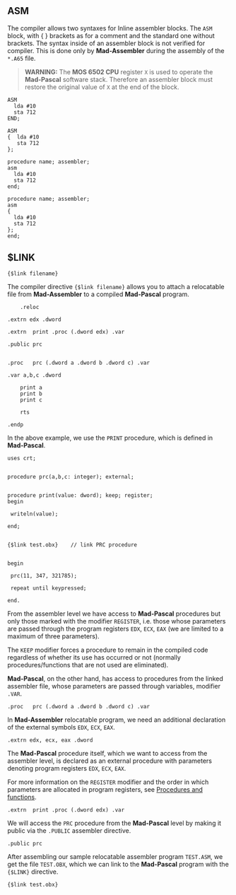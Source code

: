 #

## ASM

The compiler allows two syntaxes for Inline assembler blocks. The `ASM` block, with { } brackets as for a comment and the standard one without brackets. The syntax inside of an assembler block is not verified for compiler. This is done only by **Mad-Assembler** during the assembly of the `*.A65` file.

> **WARNING:**
The **MOS 6502 CPU** register `X` is used to operate the **Mad-Pascal** software stack. Therefore an assembler block must restore the original value of `X` at the end of the block. 

```Delphi
ASM
  lda #10
  sta 712
END;
```

```Delphi
ASM
{  lda #10
   sta 712
};
```

```Delphi
procedure name; assembler;
asm
  lda #10
  sta 712
end;
```

```Delphi
procedure name; assembler;
asm
{
  lda #10
  sta 712
};
end;
```

## $LINK

```Delphi
{$link filename}
```

The compiler directive `{$link filename}` allows you to attach a relocatable file from **Mad-Assembler** to a compiled **Mad-Pascal** program.

```Delphi
	.reloc

.extrn edx .dword

.extrn	print .proc (.dword edx) .var

.public	prc


.proc	prc (.dword a .dword b .dword c) .var

.var a,b,c .dword

	print a
	print b
	print c

	rts

.endp
```

In the above example, we use the `PRINT` procedure, which is defined in **Mad-Pascal**.

```Delphi
uses crt;


procedure prc(a,b,c: integer); external;


procedure print(value: dword); keep; register;
begin

 writeln(value);

end;


{$link test.obx}	// link PRC procedure


begin

 prc(11, 347, 321785);

 repeat until keypressed;

end.
```

From the assembler level we have access to **Mad-Pascal** procedures but only those marked with the modifier `REGISTER`, i.e. those whose parameters are passed through the program registers `EDX`, `ECX`, `EAX` (we are limited to a maximum of three parameters).

The `KEEP` modifier forces a procedure to remain in the compiled code regardless of whether its use has occurred or not (normally procedures/functions that are not used are eliminated).

**Mad-Pascal**, on the other hand, has access to procedures from the linked assembler file, whose parameters are passed through variables, modifier `.VAR`.

```Delphi
.proc	prc (.dword a .dword b .dword c) .var
```

In **Mad-Assembler** relocatable program, we need an additional declaration of the external symbols `EDX`, `ECX`, `EAX`.

```Delphi
.extrn edx, ecx, eax .dword
```

The **Mad-Pascal** procedure itself, which we want to access from the assembler level, is declared as an external procedure with parameters denoting program registers `EDX`, `ECX`, `EAX`.

For more information on the `REGISTER` modifier and the order in which parameters are allocated in program registers, see [Procedures and functions](../procedures-functions/#register).

```Delphi
.extrn	print .proc (.dword edx) .var
```

We will access the `PRC` procedure from the **Mad-Pascal** level by making it public via the `.PUBLIC` assembler directive.

```Delphi
.public	prc
```

After assembling our sample relocatable assembler program `TEST.ASM`, we get the file `TEST.OBX`, which we can link to the **Mad-Pascal** program with the `{$LINK}` directive.

```Delphi
{$link test.obx}
```
